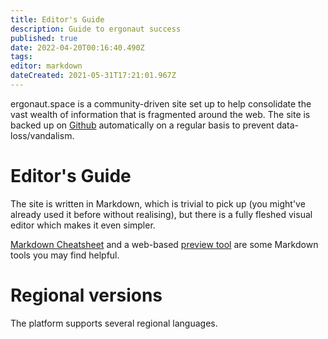 ```yaml
---
title: Editor's Guide
description: Guide to ergonaut success
published: true
date: 2022-04-20T00:16:40.490Z
tags: 
editor: markdown
dateCreated: 2021-05-31T17:21:01.967Z
---
```


ergonaut.space is a community-driven site set up to help consolidate the vast wealth of information that is fragmented around the web. The site is backed up on [Github](https://github.com/glasgowm148/ergonaut-handbook) automatically on a regular basis to prevent data-loss/vandalism.

# Editor's Guide

The site is written in Markdown, which is trivial to pick up (you might've already used it before without realising), but there is a fully fleshed visual editor which makes it even simpler. 

[Markdown Cheatsheet](https://www.markdownguide.org/cheat-sheet/) and a web-based [preview tool](https://markdownlivepreview.com/) are some Markdown tools you may find helpful.


# Regional versions

The platform supports several regional languages. 